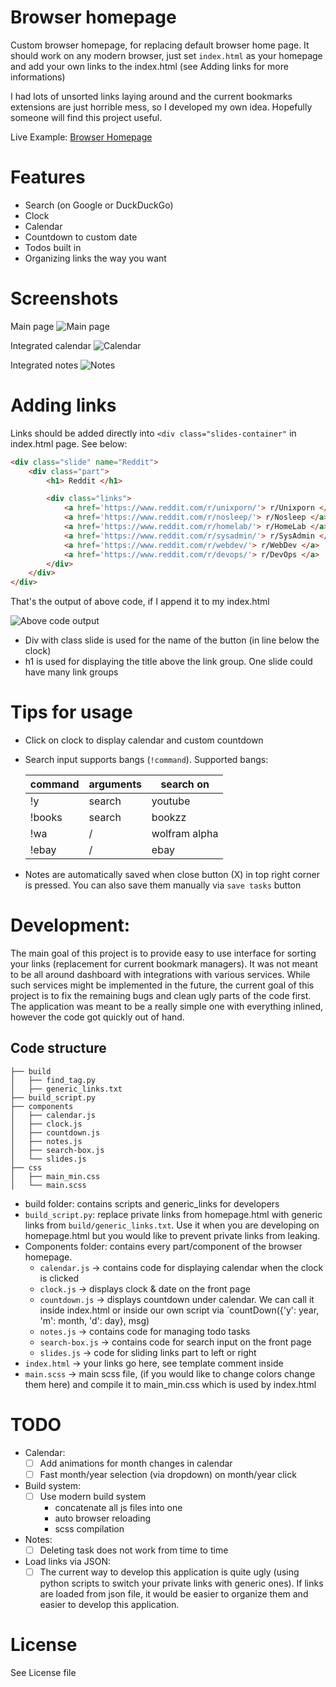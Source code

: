 # Browser homepage

Custom browser homepage, for replacing default browser home page. It should work on any modern browser, just set `index.html` as your homepage and add your own links
to the index.html (see Adding links for more informations)

I had lots of unsorted links laying around and the current bookmarks extensions
are just horrible mess, so I developed my own idea. Hopefully someone will find this project useful.


Live Example: [Browser Homepage](https://greatdanton.github.com/browser-homepage)

# Features

* Search (on Google or DuckDuckGo)
* Clock
* Calendar
* Countdown to custom date
* Todos built in
* Organizing links the way you want


# Screenshots

Main page
![Main page](screenshots/mainPage.png)

Integrated calendar
![Calendar](screenshots/calendar.png)

Integrated notes
![Notes](screenshots/notes.png)




# Adding links
Links should be added directly into `<div class="slides-container"` in index.html page. See below:

```html
<div class="slide" name="Reddit">
    <div class="part">
        <h1> Reddit </h1>

        <div class="links">
            <a href='https://www.reddit.com/r/unixporn/'> r/Unixporn </a>
            <a href='https://www.reddit.com/r/nosleep/'> r/Nosleep </a>
            <a href='https://www.reddit.com/r/homelab/'> r/HomeLab </a>
            <a href='https://www.reddit.com/r/sysadmin/'> r/SysAdmin </a>
            <a href='https://www.reddit.com/r/webdev/'> r/WebDev </a>
            <a href='https://www.reddit.com/r/devops/'> r/DevOps </a>
        </div>
    </div>
</div>
```

That's the output of above code, if I append it to my index.html

![Above code output](screenshots/addingLinks_img.png)


* Div with class slide is used for the name of the button (in line below the clock)
* h1 is used for displaying the title above the link group. One slide could have many
link groups



# Tips for usage
* Click on clock to display calendar and custom countdown
* Search input supports bangs (`!command`). Supported bangs:

    | command  | arguments | search on |
    | -------- | --------- | -------   |
    | !y       | search    | youtube   |
    | !books   | search    | bookzz    |
    | !wa      | /   | wolfram alpha |
    | !ebay    | /         | ebay      |
* Notes are automatically saved when close button (X) in top right corner is pressed. You can also save them manually via `save tasks` button



# Development:
The main goal of this project is to provide easy to use interface for sorting
your links (replacement for current bookmark managers). It was not meant to be all
around dashboard with integrations with various services. While such services
might be implemented in the future, the current goal of this project is to
fix the remaining bugs and clean ugly parts of the code first. The application
was meant to be a really simple one with everything inlined, however the code
got quickly out of hand.

<!--The current way to develop this application is via homepage.html (if you are changing
the structure of the html file). To prevent leaking of your private links, use python script `build_script.py` that will replace your links from homepage.html with generic ones from build/generic_links.txt
-->


## Code structure

```
├── build
│   ├── find_tag.py
│   ├── generic_links.txt
├── build_script.py
├── components
│   ├── calendar.js
│   ├── clock.js
│   ├── countdown.js
│   ├── notes.js
│   ├── search-box.js
│   └── slides.js
├── css
│   ├── main_min.css
│   └── main.scss
```

* build folder: contains scripts and generic_links for developers
* `build_script.py`: replace private links from homepage.html with generic links from `build/generic_links.txt`. Use it
when you are developing on homepage.html but you would like to prevent private links from leaking.
* Components folder: contains every part/component of the browser homepage.
    * `calendar.js` -> contains code for displaying calendar when the clock is clicked
    * `clock.js` -> displays clock & date on the front page
    * `countdown.js` -> displays countdown under calendar. We can call it inside index.html or inside our own script via `countDown({'y': year, 'm': month, 'd': day}, msg)
    * `notes.js` -> contains code for managing todo tasks
    * `search-box.js` -> contains code for search input on the front page
    * `slides.js` -> code for sliding links part to left or right
* `index.html` -> your links go here, see template comment inside
* `main.scss` -> main scss file, (if you would like to change colors change them here) and compile it to main_min.css which is used by index.html



# TODO

* Calendar:
    - [ ] Add animations for month changes in calendar
    - [ ] Fast month/year selection (via dropdown) on month/year click

* Build system:
    - [ ] Use modern build system
        + concatenate all js files into one
        + auto browser reloading
        + scss compilation

* Notes:
    - [ ] Deleting task does not work from time to time

* Load links via JSON:
    - [ ] The current way to develop this application is quite ugly (using python scripts to switch your private links with generic ones). If links are loaded from
    json file, it would be easier to organize them and easier to develop this
    application.

# License
See License file